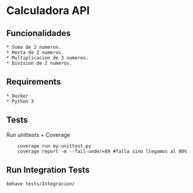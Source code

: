 # Calculadora API

## Funcionalidades

    * Suma de 2 numeros.
    * Resta de 2 numeros.
    * Multiplicacion de 3 numeros.
    * Division de 2 numeros.

## Requirements

    * Docker
    * Python 3

## Tests

Run unittests + Coverage

```
    coverage run my-unittest.py
    coverage report -m --fail-under=89 #falla sino llegamos al 80%
```

## Run Integration Tests

```
behave tests/Integracion/
```
